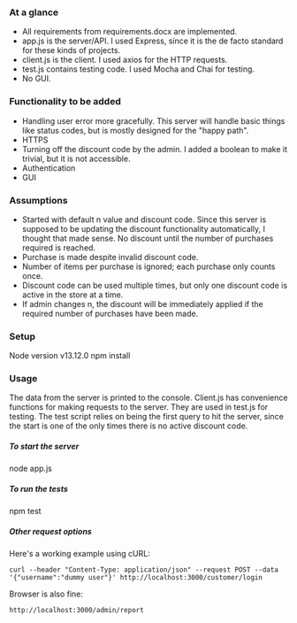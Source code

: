 ### At a glance
* All requirements from requirements.docx are implemented. 
* app.js is the server/API. I used Express, since it is the de facto standard for these kinds of projects. 
* client.js is the client. I used axios for the HTTP requests.
* test.js contains testing code. I used Mocha and Chai for testing. 
* No GUI.

### Functionality to be added
* Handling user error more gracefully. This server will handle basic things like status codes, but is mostly designed for the "happy path".
* HTTPS
* Turning off the discount code by the admin. I added a boolean to make it trivial, but it is not accessible. 
* Authentication
* GUI


### Assumptions
* Started with default n value and discount code. Since this server is supposed to be updating the discount functionality automatically, I thought that made sense. No discount until the number of purchases required is reached. 
* Purchase is made despite invalid discount code. 
* Number of items per purchase is ignored; each purchase only counts once. 
* Discount code can be used multiple times, but only one discount code is active in the store at a time. 
* If admin changes n, the discount will be immediately applied if the required number of purchases have been made. 

### Setup
Node version v13.12.0
npm install

### Usage
The data from the server is printed to the console.  Client.js has convenience functions for making requests to the server. They are used in test.js for testing. The test script relies on being the first query to hit the server, since the start is one of the only times there is no active discount code. 

##### To start the server
node app.js

##### To run the tests
npm test

##### Other request options
Here's a working example using cURL:

`curl --header "Content-Type: application/json" --request POST --data '{"username":"dummy user"}' http://localhost:3000/customer/login`

Browser is also fine:

`http://localhost:3000/admin/report`
